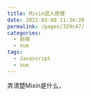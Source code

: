 ```yaml
---
title: Mixin混入原理
date: 2022-03-08 11:34:20
permalink: /pages/329c47/
categories:
  - 前端
  - vue
tags:
  - Javascript 
  - vue
---
```


弄清楚Mixin是什么，
